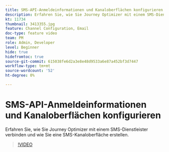 ```yaml
---
title: SMS-API-Anmeldeinformationen und Kanaloberflächen konfigurieren
description: Erfahren Sie, wie Sie Journey Optimizer mit einem SMS-Dienstleister verbinden und wie Sie eine SMS-Kanaloberfläche erstellen.
kt: 11734
thumbnail: 3413355.jpg
feature: Channel Configuration, Email
doc-type: feature video
team: PM
role: Admin, Developer
level: Beginner
hide: true
hidefromtoc: true
source-git-commit: 615038fe6d2a3e8e48d9533a6e87a452bf3d7447
workflow-type: tm+mt
source-wordcount: '52'
ht-degree: 0%

---
```



# SMS-API-Anmeldeinformationen und Kanaloberflächen konfigurieren

Erfahren Sie, wie Sie Journey Optimizer mit einem SMS-Dienstleister verbinden und wie Sie eine SMS-Kanaloberfläche erstellen.

>[!VIDEO](https://video.tv.adobe.com/v/3413355?quality=12)
